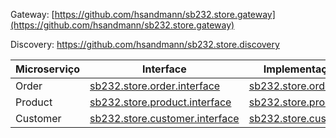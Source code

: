 Gateway:
[https://github.com/hsandmann/sb232.store.gateway](https://github.com/hsandmann/sb232.store.gateway)

Discovery:
https://github.com/hsandmann/sb232.store.discovery

|  Microserviço | Interface | Implementação |
|---|---|---|
| Order | [sb232.store.order.interface](https://github.com/hsandmann/sb232.store.order.interface) | [sb232.store.order](https://github.com/hsandmann/sb232.store.order) |
| Product | [sb232.store.product.interface](https://github.com/hsandmann/sb232.store.product.interface) | [sb232.store.product](https://github.com/hsandmann/sb232.store.product) |
| Customer | [sb232.store.customer.interface](https://github.com/hsandmann/sb232.store.customer.interface) | [sb232.store.customer](https://github.com/hsandmann/sb232.store.customer) |
